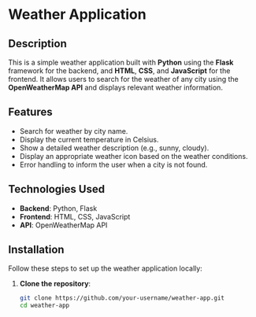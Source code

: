 # Weather Application

## Description
This is a simple weather application built with **Python** using the **Flask** framework for the backend, and **HTML**, **CSS**, and **JavaScript** for the frontend. It allows users to search for the weather of any city using the **OpenWeatherMap API** and displays relevant weather information.

## Features
- Search for weather by city name.
- Display the current temperature in Celsius.
- Show a detailed weather description (e.g., sunny, cloudy).
- Display an appropriate weather icon based on the weather conditions.
- Error handling to inform the user when a city is not found.

## Technologies Used
- **Backend**: Python, Flask
- **Frontend**: HTML, CSS, JavaScript
- **API**: OpenWeatherMap API

## Installation

Follow these steps to set up the weather application locally:

1. **Clone the repository**:
   ```bash
   git clone https://github.com/your-username/weather-app.git
   cd weather-app
